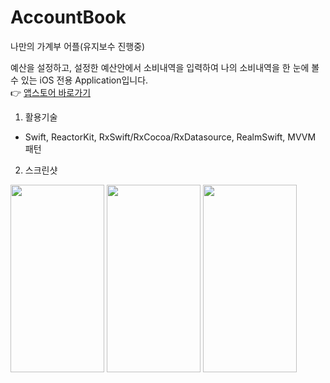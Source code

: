 # AccountBook
나만의 가계부 어플(유지보수 진행중)

예산을 설정하고, 설정한 예산안에서 소비내역을 입력하여 나의 소비내역을 한 눈에 볼 수 있는 iOS 전용 Application입니다. <br>
👉 [앱스토어 바로가기](https://apps.apple.com/kr/app/accountbook-예산안에서-소비하자/id1542974472)


1. 활용기술
- Swift, ReactorKit, RxSwift/RxCocoa/RxDatasource, RealmSwift, MVVM 패턴

2. 스크린샷

<img src="https://user-images.githubusercontent.com/28536169/101721246-d7126f80-3aea-11eb-8594-0e564c31a858.png" width="150" height="300"> <img src="https://user-images.githubusercontent.com/28536169/101721870-4f2d6500-3aec-11eb-9bcd-9c8795edbc8c.png" width="150" height="300"> <img src="https://user-images.githubusercontent.com/28536169/101721936-7f750380-3aec-11eb-91d7-b1994b507d04.png" width="150" height="300">
